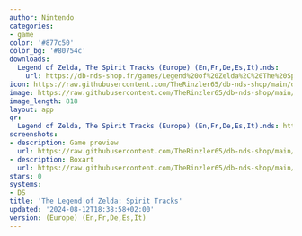 ```yaml
---
author: Nintendo
categories:
- game
color: '#877c50'
color_bg: '#80754c'
downloads:
  Legend of Zelda, The Spirit Tracks (Europe) (En,Fr,De,Es,It).nds:
    url: https://db-nds-shop.fr/games/Legend%20of%20Zelda%2C%20The%20Spirit%20Tracks%20%28Europe%29%20%28En%2CFr%2CDe%2CEs%2CIt%29.nds
icon: https://raw.githubusercontent.com/TheRinzler65/db-nds-shop/main/docs/assets/images/icons/zeldaspirits.png
image: https://raw.githubusercontent.com/TheRinzler65/db-nds-shop/main/docs/assets/images/icons/zeldaspirits.png
image_length: 818
layout: app
qr:
  Legend of Zelda, The Spirit Tracks (Europe) (En,Fr,De,Es,It).nds: https://db-nds-shop.fr/assets/images/qr/legend-of-zelda-the-spirit-tracks-europe-enfrdeesit-nds.png
screenshots:
- description: Game preview
  url: https://raw.githubusercontent.com/TheRinzler65/db-nds-shop/main/docs/assets/images/screenshots/zeldaspirits/zeldaspirits.png
- description: Boxart
  url: https://raw.githubusercontent.com/TheRinzler65/db-nds-shop/main/docs/assets/images/boxart/Legend%20of%20Zelda%2C%20TheSpirit%20Tracks%20(Europe)%20(En%2CFr%2CDe%2CEs%2CIt).nds.png
stars: 0
systems:
- DS
title: 'The Legend of Zelda: Spirit Tracks'
updated: '2024-08-12T18:38:58+02:00'
version: (Europe) (En,Fr,De,Es,It)
---
```

